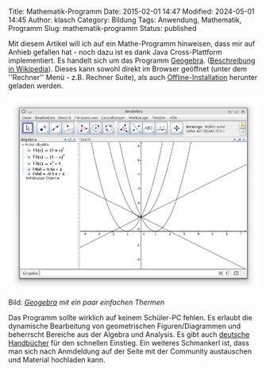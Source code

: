 Title: Mathematik-Programm
Date: 2015-02-01 14:47
Modified: 2024-05-01 14:45
Author: klasch
Category: Bildung
Tags: Anwendung, Mathematik, Programm
Slug: mathematik-programm
Status: published

Mit diesem Artikel will ich auf ein Mathe-Programm hinweisen, dass mir auf Anhieb gefallen hat - noch dazu ist es dank Java Cross-Plattform implementiert. 
Es handelt sich um das Programm [Geogebra](http://www.geogebra.org "Geogebra Homepage"). ([Beschreibung in Wikipedia](http://de.wikipedia.org/wiki/Geogebra)).
Dieses kann sowohl direkt im Browser geöffnet (unter dem ''Rechner'' Menü - z.B. Rechner Suite), als auch [Offline-Installation](http://www.geogebra.org/download) herunter geladen werden.

![Geogebra mit ein paar einfachen Thermen](../images/Geogebra.png)

Bild: _[Geogebra](http://www.geogebra.org "Geogebra Homepage") mit ein paar einfachen Thermen_

Das Programm sollte wirklich auf keinem Schüler-PC fehlen. Es erlaubt die dynamische Bearbeitung von geometrischen Figuren/Diagrammen und beherrscht Bereiche aus der Algebra und Analysis. Es gibt auch [deutsche Handbücher](http://wiki.geogebra.org/de/) für den schnellen Einstieg.
Ein weiteres Schmankerl ist, dass man sich nach Anmdeldung auf der Seite mit der Community austauschen und Material hochladen kann.
